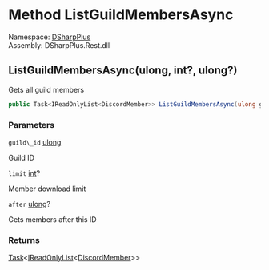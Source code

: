 # Method ListGuildMembersAsync

Namespace: [DSharpPlus](DSharpPlus.md)  
Assembly: DSharpPlus.Rest.dll

## <a id="DSharpPlus_DiscordRestClient_ListGuildMembersAsync_System_UInt64_System_Nullable_System_Int32__System_Nullable_System_UInt64__"></a>ListGuildMembersAsync\(ulong, int?, ulong?\)

Gets all guild members

```csharp
public Task<IReadOnlyList<DiscordMember>> ListGuildMembersAsync(ulong guild_id, int? limit, ulong? after)
```

### Parameters

`guild\_id` [ulong](https://learn.microsoft.com/dotnet/api/system.uint64)

Guild ID

`limit` [int](https://learn.microsoft.com/dotnet/api/system.int32)?

Member download limit

`after` [ulong](https://learn.microsoft.com/dotnet/api/system.uint64)?

Gets members after this ID

### Returns

[Task](https://learn.microsoft.com/dotnet/api/system.threading.tasks.task\-1)<[IReadOnlyList](https://learn.microsoft.com/dotnet/api/system.collections.generic.ireadonlylist\-1)<[DiscordMember](DSharpPlus.Entities.DiscordMember.md)\>\>

